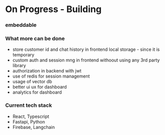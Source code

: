<!-- docker run -d -e POSTGRES_DB=embed -e POSTGRES_PASSWORD=embed -e POSTGRES_USER=embed -p 6500:5432 postgres:latest -->

# On Progress - Building
### embeddable

### What more can be done

- store customer id and chat history in frontend local storage - since it is temporary
- custom auth and session mng in frontend withoout using any 3rd party library
- authorization in backend with jwt
- use of redis for session management
- usage of vector db
- better ui ux for dashboard
- analytics for dashboard

### Current tech stack

- React, Typescript
- Fastapi, Python
- Firebase, Langchain

<!--
- centralize .env

- reduce number of backend routes - /, /login, /getbot, /makebot - create and edit, /embedbot, /chat
- do if else for all the api calls
- perform validation in frontend and backend 
- after finishing - optimize the code - reduce db calls etc
- try storing prev messages, ai config, description in localstorage
- may be store ai config in session storage
- use context sent req 3 times when logged in - fix it
-->
